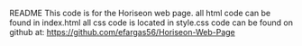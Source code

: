 README
This code is for the Horiseon web page.
all html code can be found in index.html
all css code is located in style.css
code can be found on github at: https://github.com/efargas56/Horiseon-Web-Page